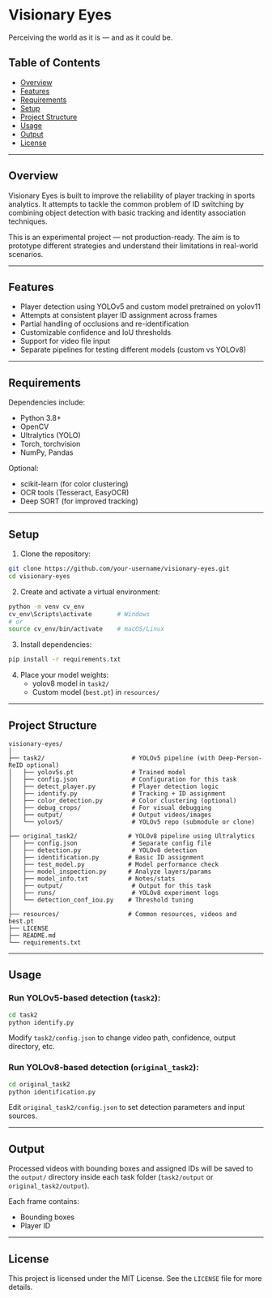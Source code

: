 # Visionary Eyes

Perceiving the world as it is — and as it could be.

## Table of Contents

- [Overview](#overview)  
- [Features](#features)  
- [Requirements](#requirements)  
- [Setup](#setup)  
- [Project Structure](#project-structure)  
- [Usage](#usage)  
- [Output](#output)  
- [License](#license)

---

## Overview

Visionary Eyes is built to improve the reliability of player tracking in sports analytics. It attempts to tackle the common problem of ID switching by combining object detection with basic tracking and identity association techniques.

This is an experimental project — not production-ready. The aim is to prototype different strategies and understand their limitations in real-world scenarios.

---

## Features

- Player detection using YOLOv5 and custom model pretrained on yolov11
- Attempts at consistent player ID assignment across frames
- Partial handling of occlusions and re-identification
- Customizable confidence and IoU thresholds
- Support for video file input
- Separate pipelines for testing different models (custom vs YOLOv8)

---

## Requirements

Dependencies include:

- Python 3.8+
- OpenCV
- Ultralytics (YOLO)
- Torch, torchvision
- NumPy, Pandas

Optional:

- scikit-learn (for color clustering)
- OCR tools (Tesseract, EasyOCR)
- Deep SORT (for improved tracking)

---

## Setup

1. Clone the repository:

```bash
git clone https://github.com/your-username/visionary-eyes.git
cd visionary-eyes
```

2. Create and activate a virtual environment:

```bash
python -m venv cv_env
cv_env\Scripts\activate       # Windows
# or
source cv_env/bin/activate    # macOS/Linux
```

3. Install dependencies:

```bash
pip install -r requirements.txt
```

4. Place your model weights:
   - yolov8 model in `task2/`
   - Custom model (`best.pt`) in `resources/`

---

## Project Structure

```
visionary-eyes/
│
├── task2/                        # YOLOv5 pipeline (with Deep-Person-ReID optional)
│   ├── yolov5s.pt                # Trained model
│   ├── config.json               # Configuration for this task
│   ├── detect_player.py          # Player detection logic
│   ├── identify.py               # Tracking + ID assignment
│   ├── color_detection.py        # Color clustering (optional)
│   ├── debug_crops/              # For visual debugging
│   ├── output/                   # Output videos/images
│   └── yolov5/                   # YOLOv5 repo (submodule or clone)
│
├── original_task2/              # YOLOv8 pipeline using Ultralytics
│   ├── config.json               # Separate config file
│   ├── detection.py              # YOLOv8 detection
│   ├── identification.py        # Basic ID assignment
│   ├── test_model.py            # Model performance check
│   ├── model_inspection.py      # Analyze layers/params
│   ├── model_info.txt           # Notes/stats
│   ├── output/                   # Output for this task
│   ├── runs/                     # YOLOv8 experiment logs
│   └── detection_conf_iou.py    # Threshold tuning
│
├── resources/                   # Common resources, videos and best.pt
├── LICENSE
├── README.md
└── requirements.txt
```

---

## Usage

### Run YOLOv5-based detection (`task2`):

```bash
cd task2
python identify.py
```

Modify `task2/config.json` to change video path, confidence, output directory, etc.

### Run YOLOv8-based detection (`original_task2`):

```bash
cd original_task2
python identification.py
```

Edit `original_task2/config.json` to set detection parameters and input sources.

---

## Output

Processed videos with bounding boxes and assigned IDs will be saved to the `output/` directory inside each task folder (`task2/output` or `original_task2/output`).

Each frame contains:
- Bounding boxes
- Player ID

---

## License

This project is licensed under the MIT License. See the `LICENSE` file for more details.
